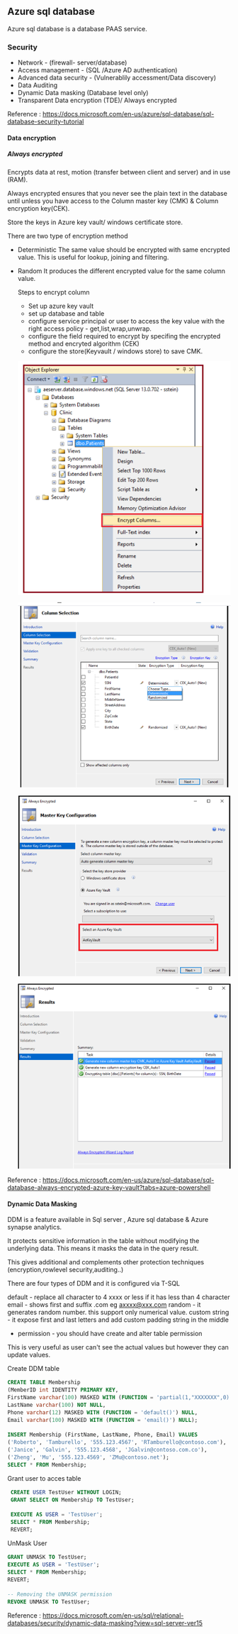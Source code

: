 ## Azure sql database

Azure sql database is a database PAAS service.



### Security

- Network - (firewall-  server/database)
- Access management - (SQL /Azure AD authentication)
- Advanced data security - (Vulnerablily accessment/Data discovery)
- Data Auditing
- Dynamic Data masking (Database level only)
- Transparent Data encryption (TDE)/ Always encrypted

Reference : https://docs.microsoft.com/en-us/azure/sql-database/sql-database-security-tutorial

#### Data encryption

##### Always encrypted

Encrypts data at rest, motion (transfer between client and server) and in use (RAM).

Always encrypted ensures that you never see the plain text in the database until unless you have access to the Column master key (CMK) & Column encryption key(CEK).

Store the keys in Azure key vault/ windows certificate store.

There are two type of encryption method
 * Deterministic
   The same value should be encrypted with same encrypted value. This is useful for lookup, joining and filtering.
 * Random
   It produces the different encrypted value for the same column value.
   
   
   Steps to encrypt column
   
   * Set up azure key vault
   * set up database and table
   * configure service principal or user to access the key value with the right access policy - get,list,wrap,unwrap.
   * configure the field required to encrypt by specifing the encrypted method and encryted algorithm (CEK)
   * configure the store(Keyvault / windows store) to save CMK.
   
   ![](images/alwaysencryption1.PNG)
   
   ![](images/alwaysencryption2.PNG)
   
   ![](images/alwaysencryption3.PNG)
   
   ![](images/Alwaysencryption4.PNG)
   
  Reference : https://docs.microsoft.com/en-us/azure/sql-database/sql-database-always-encrypted-azure-key-vault?tabs=azure-powershell 
   #### Dynamic Data Masking
   
   DDM is a feature available in Sql server , Azure sql database & Azure synapse analytics.
   
   It protects sensitive information in the table without modifying the underlying data. This means it masks the data in the query result.
   
   This gives additional and complements other protection techniques (encryption,rowlevel security,auditing..)
   
   There are four types of DDM and it is configured via T-SQL
   
   default - replace all character to 4 xxxx or less if it has less than 4 character
   email - shows first and suffix .com  eg axxxx@xxx.com
   random - it generates random number. this support only numerical value.
   custom string - it expose first and last letters and add custom padding string in the middle
   
   * permission - you should have create and alter table permission
   
   This is very useful as user can't see the actual values but however they can update values.
   
   Create DDM table
   ```sql
   CREATE TABLE Membership  
   (MemberID int IDENTITY PRIMARY KEY,  
   FirstName varchar(100) MASKED WITH (FUNCTION = 'partial(1,"XXXXXXX",0)') NULL,  
   LastName varchar(100) NOT NULL,  
   Phone varchar(12) MASKED WITH (FUNCTION = 'default()') NULL,  
   Email varchar(100) MASKED WITH (FUNCTION = 'email()') NULL);  
  
   INSERT Membership (FirstName, LastName, Phone, Email) VALUES   
   ('Roberto', 'Tamburello', '555.123.4567', 'RTamburello@contoso.com'),  
   ('Janice', 'Galvin', '555.123.4568', 'JGalvin@contoso.com.co'),  
   ('Zheng', 'Mu', '555.123.4569', 'ZMu@contoso.net');  
   SELECT * FROM Membership;  
  ```

Grant user to acces table

  ```sql
   CREATE USER TestUser WITHOUT LOGIN;  
   GRANT SELECT ON Membership TO TestUser;  

   EXECUTE AS USER = 'TestUser';  
   SELECT * FROM Membership;  
   REVERT;  
```
UnMask User

```sql 
GRANT UNMASK TO TestUser;  
EXECUTE AS USER = 'TestUser';  
SELECT * FROM Membership;  
REVERT;   
  
-- Removing the UNMASK permission  
REVOKE UNMASK TO TestUser;  
```

Reference : https://docs.microsoft.com/en-us/sql/relational-databases/security/dynamic-data-masking?view=sql-server-ver15
